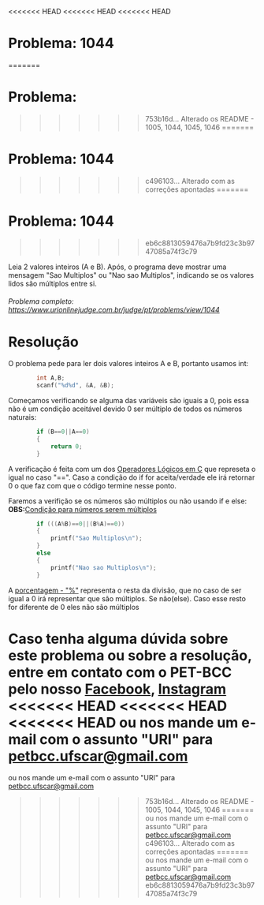 <<<<<<< HEAD
<<<<<<< HEAD
<<<<<<< HEAD
# Problema: 1044
=======
# Problema:
>>>>>>> 753b16d... Alterado os README - 1005, 1044, 1045, 1046
=======
# Problema: 1044
>>>>>>> c496103... Alterado com as correções apontadas
=======
# Problema: 1044
>>>>>>> eb6c8813059476a7b9fd23c3b9747085a74f3c79

Leia 2 valores inteiros (A e B). Após, o programa deve mostrar uma mensagem "Sao Multiplos" ou "Nao sao Multiplos", indicando se os valores lidos são múltiplos entre si.

###### Problema completo: https://www.urionlinejudge.com.br/judge/pt/problems/view/1044

# Resolução

O problema pede para ler dois valores inteiros A e B, portanto usamos int:
```c
        int A,B;
	    scanf("%d%d", &A, &B);
```
Começamos verificando se alguma das variáveis são iguais a 0, pois essa não é um condição aceitável devido 0 ser múltiplo de todos os números naturais:
```c
        if (B==0||A==0)
        {
            return 0;   
        }
```
A verificação é feita com um dos [Operadores Lógicos em C](http://linguagemc.com.br/operadores-logicos-em-c/#:~:text=Os%20operadores%20lógicos%20são%20utilizados,condições%20simples%20em%20expressões%20lógicas.) que represeta o igual no caso "==". Caso a condição do if for aceita/verdade ele irá retornar 0 o que faz com que o código termine nesse ponto.

Faremos a verifição se os números são múltiplos ou não usando if e else:
**OBS:**[Condição para números serem múltiplos](https://alunosonline.uol.com.br/matematica/divisibilidade-multiplos-e-divisores.html)

```c
        if (((A%B)==0||(B%A)==0))  
        {
            printf("Sao Multiplos\n");
        }
        else                           
        {
            printf("Nao sao Multiplos\n");
        }
```
A [porcentagem - "%"](http://linguagemc.com.br/resto-de-uma-divisao-inteira-em-c/) representa o resta da divisão, que no caso de ser igual a 0 irá representar que são múltiplos.
Se não(else). Caso esse resto for diferente de 0 eles não são múltiplos 

Caso tenha alguma dúvida sobre este problema ou sobre a resolução, entre em contato com o PET-BCC pelo nosso
[Facebook](https://www.facebook.com/petbcc/),
[Instagram](https://www.instagram.com/petbcc.ufscar/)
<<<<<<< HEAD
<<<<<<< HEAD
<<<<<<< HEAD
ou nos mande um e-mail com o assunto "URI" para petbcc.ufscar@gmail.com
=======
ou nos mande um e-mail com o assunto "URI" para  petbcc.ufscar@gmail.com
>>>>>>> 753b16d... Alterado os README - 1005, 1044, 1045, 1046
=======
ou nos mande um e-mail com o assunto "URI" para petbcc.ufscar@gmail.com
>>>>>>> c496103... Alterado com as correções apontadas
=======
ou nos mande um e-mail com o assunto "URI" para petbcc.ufscar@gmail.com
>>>>>>> eb6c8813059476a7b9fd23c3b9747085a74f3c79



